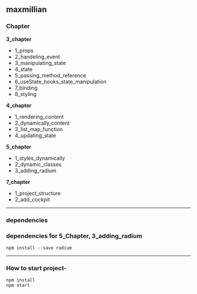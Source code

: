 ##   maxmillian

### Chapter

<b>3_chapter</b>

<ul>
<li>1_props</li>
<li>2_handeling_event</li>
<li>3_manipulating_state</li>
<li>4_state</li>
<li>5_passing_method_reference</li>
<li>6_useState_hooks_state_manipulation</li>
<li>7_binding</li>
<li>8_styling</li>
</ul>

<b>4_chapter</b>

<ul>
<li>1_rendering_content</li>
<li>2_dynamically_content</li>
<li>3_list_map_function</li>
<li>4_updating_state</li>
</ul>

<b>5_chapter</b>

<ul>
<li>1_styles_dynamically</li>
<li>2_dynamic_classes</li>
<li>3_adding_radium</li>
</ul>

<b>7_chapter</b>

<ul>
<li>1_project_structure</li>
<li>2_add_cockpit</li>
</ul>

----------------------------------------------------------------------------------------------------------------------------------------

### dependencies

### dependencies for 5_Chapter, 3_adding_radium
```
npm install --save radium
```

----------------------------------------------------------------------------------------------------------------------------------------

### How to start project-

```
npm install
npm start
```
